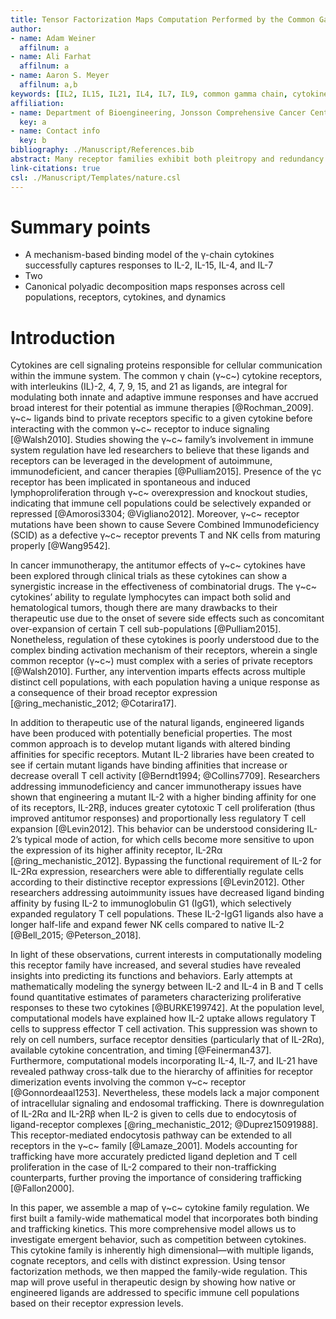 ```yaml
---
title: Tensor Factorization Maps Computation Performed by the Common Gamma Chain Receptors
author:
- name: Adam Weiner
  affilnum: a
- name: Ali Farhat
  affilnum: a
- name: Aaron S. Meyer
  affilnum: a,b
keywords: [IL2, IL15, IL21, IL4, IL7, IL9, common gamma chain, cytokines, receptors, immunology, T cells, NK cells]
affiliation:
- name: Department of Bioengineering, Jonsson Comprehensive Cancer Center, Eli and Edythe Broad Center of Regenerative Medicine and Stem Cell Research; University of California, Los Angeles
  key: a
- name: Contact info
  key: b
bibliography: ./Manuscript/References.bib
abstract: Many receptor families exhibit both pleitropy and redundancy in their regulation, with multiple ligands, receptors, and responding cell populations. The multivariate nature of these systems confounds intuition about therapeutic manipulation. The common γ-chain cytokine receptor dimerizes with complexes of the cytokines interleukin (IL)-2, IL-4, IL-7, IL-9, IL-15, and IL-21 and their corresponding "private" receptors. These γ-chain cytokines have accrued broad interest as potential immune therapies because they potently modulate immune cell population types. Here, we build a reaction model for the diverse ligand-receptor interactions of common γ-chain cytokines enabling quantitative predictions of response. Using this quantitative model, we employ tensor factorization to build a quantitative map of regulation across the family. These results map the emergent behavior of the common γ-chain cytokines, and demonstrate an approach to generating interpretable guidelines for manipulation of complex receptor families.
link-citations: true
csl: ./Manuscript/Templates/nature.csl
---
```


# Summary points

- A mechanism-based binding model of the γ-chain cytokines successfully captures responses to IL-2, IL-15, IL-4, and IL-7
- Two
- Canonical polyadic decomposition maps responses across cell populations, receptors, cytokines, and dynamics

# Introduction

Cytokines are cell signaling proteins responsible for cellular communication within the immune system. The common γ chain (γ~c~) cytokine receptors, with interleukins (IL)-2, 4, 7, 9, 15, and 21 as ligands, are integral for modulating both innate and adaptive immune responses and have accrued broad interest for their potential as immune therapies [@Rochman_2009]. γ~c~ ligands bind to private receptors specific to a given cytokine before interacting with the common γ~c~ receptor to induce signaling [@Walsh2010]. Studies showing the γ~c~ family’s involvement in immune system regulation have led researchers to believe that these ligands and receptors can be leveraged in the development of autoimmune, immunodeficient, and cancer therapies [@Pulliam2015]. Presence of the γc receptor has been implicated in spontaneous and induced lymphoproliferation through γ~c~ overexpression and knockout studies, indicating that immune cell populations could be selectively expanded or repressed [@Amorosi3304; @Vigliano2012]. Moreover, γ~c~ receptor mutations have been shown to cause Severe Combined Immunodeficiency (SCID) as a defective γ~c~ receptor prevents T and NK cells from maturing properly [@Wang9542].

In cancer immunotherapy, the antitumor effects of γ~c~ cytokines have been explored through clinical trials as these cytokines can show a synergistic increase in the effectiveness of combinatorial drugs.  The γ~c~ cytokines’ ability to regulate lymphocytes can impact both solid and hematological tumors, though there are many drawbacks to their therapeutic use due to the onset of severe side effects such as concomitant over-expansion of certain T cell sub-populations [@Pulliam2015]. Nonetheless, regulation of these cytokines is poorly understood due to the complex binding activation mechanism of their receptors, wherein a single common receptor (γ~c~) must complex with a series of private receptors [@Walsh2010]. Further, any intervention imparts effects across multiple distinct cell populations, with each population having a unique response as a consequence of their broad receptor expression [@ring_mechanistic_2012; @Cotarira17].

In addition to therapeutic use of the natural ligands, engineered ligands have been produced with potentially beneficial properties. The most common approach is to develop mutant ligands with altered binding affinities for specific receptors. Mutant IL-2 libraries have been created to see if certain mutant ligands have binding affinities that increase or decrease overall T cell activity [@Berndt1994; @Collins7709]. Researchers addressing immunodeficiency and cancer immunotherapy issues have shown that engineering a mutant IL-2 with a higher binding affinity for one of its receptors, IL-2Rβ, induces greater cytotoxic T cell proliferation (thus improved antitumor responses) and proportionally less regulatory T cell expansion [@Levin2012]. This behavior can be understood considering IL-2’s typical mode of action, for which cells become more sensitive to upon the expression of its higher affinity receptor, IL-2Rα [@ring_mechanistic_2012]. Bypassing the functional requirement of IL-2 for IL-2Rα expression, researchers were able to differentially regulate cells according to their distinctive receptor expressions [@Levin2012]. Other researchers addressing autoimmunity issues have decreased ligand binding affinity by fusing IL-2 to immunoglobulin G1 (IgG1), which selectively expanded regulatory T cell populations. These IL-2-IgG1 ligands also have a longer half-life and expand fewer NK cells compared to native IL-2 [@Bell_2015; @Peterson_2018].

In light of these observations, current interests in computationally modeling this receptor family have increased, and several studies have revealed insights into predicting its functions and behaviors. Early attempts at mathematically modeling the synergy between IL-2 and IL-4 in B and T cells found quantitative estimates of parameters characterizing proliferative responses to these two cytokines [@BURKE199742]. At the population level, computational models have explained how IL-2 uptake allows regulatory T cells to suppress effector T cell activation. This suppression was shown to rely on cell numbers, surface receptor densities (particularly that of IL-2Rα), available cytokine concentration, and timing [@Feinerman437]. Furthermore, computational models incorporating IL-4, IL-7, and IL-21 have revealed pathway cross-talk due to the hierarchy of affinities for receptor dimerization events involving the common γ~c~ receptor [@Gonnordeaal1253]. Nevertheless, these models lack a major component of intracellular signaling and endosomal trafficking. There is downregulation of IL-2Rα and IL-2Rβ when IL-2 is given to cells due to endocytosis of ligand-receptor complexes [@ring_mechanistic_2012; @Duprez15091988]. This receptor-mediated endocytosis pathway can be extended to all receptors in the γ~c~ family [@Lamaze_2001]. Models accounting for trafficking have more accurately predicted ligand depletion and T cell proliferation in the case of IL-2 compared to their non-trafficking counterparts, further proving the importance of considering trafficking [@Fallon2000].

In this paper, we assemble a map of γ~c~ cytokine family regulation. We first built a family-wide mathematical model that incorporates both binding and trafficking kinetics. This more comprehensive model allows us to investigate emergent behavior, such as competition between cytokines. This cytokine family is inherently high dimensional—with multiple ligands, cognate receptors, and cells with distinct expression. Using tensor factorization methods, we then mapped the family-wide regulation. This map will prove useful in therapeutic design by showing how native or engineered ligands are addressed to specific immune cell populations based on their receptor expression levels.
